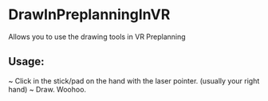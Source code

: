 # DrawInPreplanningInVR
Allows you to use the drawing tools in VR Preplanning

## Usage:
~ Click in the stick/pad on the hand with the laser pointer. (usually your right hand)
~ Draw. Woohoo.

